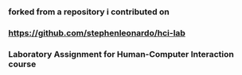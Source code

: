 ### forked from a repository i contributed on
### https://github.com/stephenleonardo/hci-lab
### Laboratory Assignment for Human-Computer Interaction course

